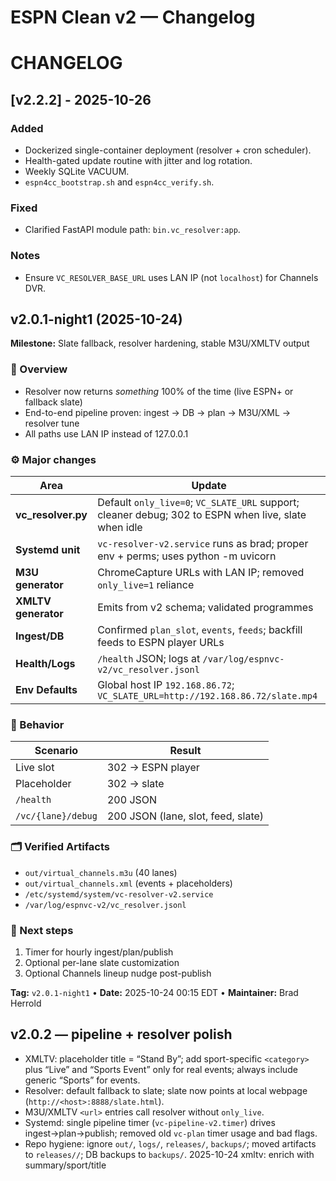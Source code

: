 # ESPN Clean v2 — Changelog

# CHANGELOG

## [v2.2.2] - 2025-10-26
### Added
- Dockerized single-container deployment (resolver + cron scheduler).
- Health-gated update routine with jitter and log rotation.
- Weekly SQLite VACUUM.
- `espn4cc_bootstrap.sh` and `espn4cc_verify.sh`.

### Fixed
- Clarified FastAPI module path: `bin.vc_resolver:app`.

### Notes
- Ensure `VC_RESOLVER_BASE_URL` uses LAN IP (not `localhost`) for Channels DVR.


## v2.0.1-night1 (2025-10-24)
**Milestone:** Slate fallback, resolver hardening, stable M3U/XMLTV output

### 🧠 Overview
- Resolver now returns *something* 100% of the time (live ESPN+ or fallback slate)
- End-to-end pipeline proven: ingest → DB → plan → M3U/XML → resolver tune
- All paths use LAN IP instead of 127.0.0.1

### ⚙️ Major changes
| Area | Update |
|------|--------|
| **vc_resolver.py** | Default `only_live=0`; `VC_SLATE_URL` support; cleaner debug; 302 to ESPN when live, slate when idle |
| **Systemd unit** | `vc-resolver-v2.service` runs as brad; proper env + perms; uses python -m uvicorn |
| **M3U generator** | ChromeCapture URLs with LAN IP; removed `only_live=1` reliance |
| **XMLTV generator** | Emits from v2 schema; validated programmes |
| **Ingest/DB** | Confirmed `plan_slot`, `events`, `feeds`; backfill feeds to ESPN player URLs |
| **Health/Logs** | `/health` JSON; logs at `/var/log/espnvc-v2/vc_resolver.jsonl` |
| **Env Defaults** | Global host IP `192.168.86.72`; `VC_SLATE_URL=http://192.168.86.72/slate.mp4` |

### 🧩 Behavior
| Scenario | Result |
|---------|--------|
| Live slot | 302 → ESPN player |
| Placeholder | 302 → slate |
| `/health` | 200 JSON |
| `/vc/{lane}/debug` | 200 JSON (lane, slot, feed, slate) |

### 🗂️ Verified Artifacts
- `out/virtual_channels.m3u` (40 lanes)
- `out/virtual_channels.xml` (events + placeholders)
- `/etc/systemd/system/vc-resolver-v2.service`
- `/var/log/espnvc-v2/vc_resolver.jsonl`

### 🧱 Next steps
1) Timer for hourly ingest/plan/publish  
2) Optional per-lane slate customization  
3) Optional Channels lineup nudge post-publish

**Tag:** `v2.0.1-night1` • **Date:** 2025-10-24 00:15 EDT • **Maintainer:** Brad Herrold

## v2.0.2 — pipeline + resolver polish
- XMLTV: placeholder title = “Stand By”; add sport-specific `<category>` plus “Live” and “Sports Event” only for real events; always include generic “Sports” for events.
- Resolver: default fallback to slate; slate now points at local webpage (`http://<host>:8888/slate.html`).
- M3U/XMLTV `<url>` entries call resolver without `only_live`.
- Systemd: single pipeline timer (`vc-pipeline-v2.timer`) drives ingest→plan→publish; removed old `vc-plan` timer usage and bad flags.
- Repo hygiene: ignore `out/`, `logs/`, `releases/`, `backups/`; moved artifacts to `releases//`; DB backups to `backups/`.
2025-10-24  xmltv: enrich <desc> with summary/sport/title
